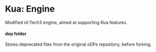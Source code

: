 # Kua: Engine
Modified id-Tech3 engine, aimed at supporting Kua features.

#### dep folder
Stores deprecated files from the original oDFe repository, before forking.

